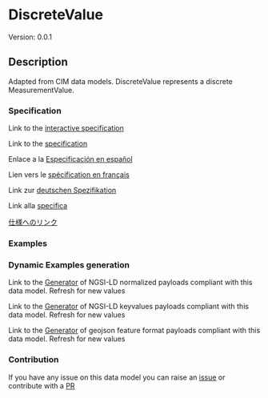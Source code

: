 # DiscreteValue
Version: 0.0.1

## Description 

Adapted from CIM data models. DiscreteValue represents a discrete MeasurementValue.
### Specification

Link to the [interactive specification](https://swagger.lab.fiware.org/?url=https://smart-data-models.github.io/dataModel.EnergyCIM/DiscreteValue/swagger.yaml)

Link to the [specification](https://github.com/smart-data-models/dataModel.EnergyCIM/blob/master/DiscreteValue/doc/spec.md)

Enlace a la [Especificación en español](https://github.com/smart-data-models/dataModel.EnergyCIM/blob/master/DiscreteValue/doc/spec_ES.md)

Lien vers le [spécification en français](https://github.com/smart-data-models/dataModel.EnergyCIM/blob/master/DiscreteValue/doc/spec_FR.md)

Link zur [deutschen Spezifikation](https://github.com/smart-data-models/dataModel.EnergyCIM/blob/master/DiscreteValue/doc/spec_DE.md)

Link alla [specifica](https://github.com/smart-data-models/dataModel.EnergyCIM/blob/master/DiscreteValue/doc/spec_IT.md)

[仕様へのリンク](https://github.com/smart-data-models/dataModel.EnergyCIM/blob/master/DiscreteValue/doc/spec_JA.md)
### Examples
### Dynamic Examples generation

Link to the [Generator](https://smartdatamodels.org/extra/ngsi-ld_generator.php?schemaUrl=https://raw.githubusercontent.com/smart-data-models/dataModel.EnergyCIM/master/DiscreteValue/schema.json&email=info@smartdatamodels.org) of NGSI-LD normalized payloads compliant with this data model. Refresh for new values

Link to the [Generator](https://smartdatamodels.org/extra/ngsi-ld_generator_keyvalues.php?schemaUrl=https://raw.githubusercontent.com/smart-data-models/dataModel.EnergyCIM/master/DiscreteValue/schema.json&email=info@smartdatamodels.org) of NGSI-LD keyvalues payloads compliant with this data model. Refresh for new values

Link to the [Generator](https://smartdatamodels.org/extra/geojson_features_generator.php?schemaUrl=https://raw.githubusercontent.com/smart-data-models/dataModel.EnergyCIM/master/DiscreteValue/schema.json&email=info@smartdatamodels.org) of geojson feature format payloads compliant with this data model. Refresh for new values
### Contribution

 If you have any issue on this data model you can raise an [issue](https://github.com/smart-data-models/dataModel.EnergyCIM/issues)  or contribute with a [PR](https://github.com/smart-data-models/dataModel.EnergyCIM/pulls)